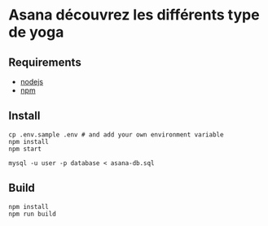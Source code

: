 # Asana découvrez les différents type de yoga 

## Requirements

- [nodejs](https://nodejs.org/en/)
- [npm](https://www.npmjs.com/)

## Install

```shell
cp .env.sample .env # and add your own environment variable
npm install
npm start
```

```shell
mysql -u user -p database < asana-db.sql
```

## Build

```shell
npm install
npm run build
```